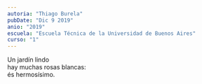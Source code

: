 ```yaml
---
autoria: "Thiago Burela"
pubDate: "Dic 9 2019"
anio: "2019"
escuela: "Escuela Técnica de la Universidad de Buenos Aires"
curso: "1"
---
```

Un jardín lindo\
hay muchas rosas blancas:\
és hermosísimo.